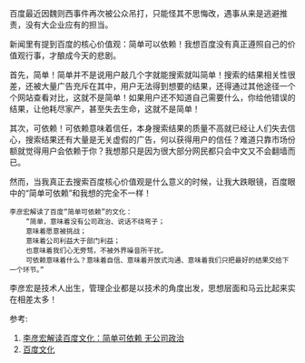 <!---
markmeta_author: wongoo
markmeta_date: 2016-05-02
markmeta_title: 我曲解了百度核心价值观
markmeta_categories: 感悟
markmeta_tags: 百度,核心价值,企业
-->

百度最近因魏则西事件再次被公众吊打，只能怪其不思悔改，遇事从来是逃避推责，没有大企业应有的担当。

新闻里有提到百度的核心价值观：简单可以依赖！我想百度没有真正遵照自己的价值观行事，才酿成今天的悲剧。

首先，简单！简单并不是说用户敲几个字就能搜索就叫简单！搜索的结果相关性很差，还被大量广告充斥在其中，用户无法得到想要的结果，还得通过其他途径一个个网站查看对比，这就不是简单！如果用户还不知道自己需要什么，你给他错误的结果，让他耗尽家产，甚至失去生命，这就不是简单！

其次，可依赖！可依赖意味着信任，本身搜索结果的质量不高就已经让人们失去信心，搜索结果还有大量是无关虚假的广告，何以获得用户的信任？难道只靠市场份额就觉得用户会依赖于你？我想那只是因为很大部分网民都只会中文又不会翻墙而已。

然而，当我真正去搜索百度核心价值观是什么意义的时候，让我大跌眼镜，百度眼中的“简单可依赖”和我想的完全不一样！

	李彦宏解读了百度“简单可依赖”的文化：
		“简单，意味着没有公司政治、说话不绕弯子；
		意味着愿意被挑战；
		意味着公司利益大于部门利益；
		也意味着我们心无旁骛，不被外界噪音所干扰。
		可依赖意味着什么？意味着自信、意味着开放式沟通、意味着我们只把最好的结果交给下一个环节。”

李彦宏是技术人出生，管理企业都是以技术的角度出发，思想层面和马云比起来实在相差太多！

参考:

1. [李彦宏解读百度文化：简单可依赖 无公司政治](http://it.sohu.com/20120109/n331544745.shtml)
2. [百度文化](http://home.baidu.com/about/culture.html)


